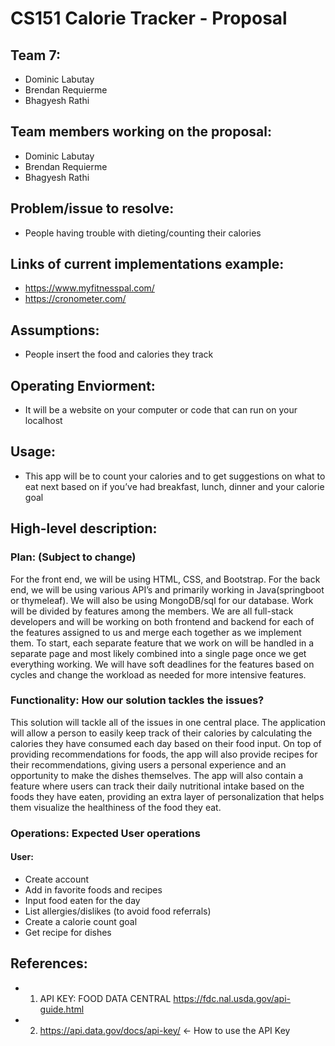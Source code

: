 # CS151 Calorie Tracker - Proposal

## Team 7: 
* Dominic Labutay 
* Brendan Requierme 
* Bhagyesh Rathi

## Team members working on the proposal: 
* Dominic Labutay 
* Brendan Requierme 
* Bhagyesh Rathi

## Problem/issue to resolve: 
* People having trouble with dieting/counting their calories
  
## Links of current implementations example:
* https://www.myfitnesspal.com/
* https://cronometer.com/

## Assumptions: 
* People insert the food and calories they track
## Operating Enviorment: 
* It will be a website on your computer or code that can run on your localhost
## Usage: 
* This app will be to count your calories and to get suggestions on what to eat next based on if you’ve had breakfast, lunch, dinner and your calorie goal

## High-level description:

### Plan: (Subject to change)
For the front end, we will be using HTML, CSS, and Bootstrap. For the back end, we will be using various API’s and primarily working in Java(springboot or thymeleaf). We will also be using MongoDB/sql for our database. Work will be divided by features among the members. We are all full-stack developers and will be working on both frontend and backend for each of the features assigned to us and merge each together as we implement them. To start, each separate feature that we work on will be handled in a separate page and most likely combined into a single page once we get everything working. We will have soft deadlines for the features based on cycles and change the workload as needed for more intensive features. 

### Functionality: How our solution tackles the issues?
This solution will tackle all of the issues in one central place. The application will allow a person to easily keep track of their calories by calculating the calories they have consumed each day based on their food input. On top of providing recommendations for foods, the app will also provide recipes for their recommendations, giving users a personal experience and an opportunity to make the dishes themselves. The app will also contain a feature where users can track their daily nutritional intake based on the foods they have eaten, providing an extra layer of personalization that helps them visualize the healthiness of the food they eat. 

### Operations: Expected User operations
#### User:
* Create account
* Add in favorite foods and recipes
* Input food eaten for the day
* List allergies/dislikes (to avoid food referrals)
* Create a calorie count goal
* Get recipe for dishes

## References: 

* 1. API KEY: FOOD DATA CENTRAL https://fdc.nal.usda.gov/api-guide.html
* 2. https://api.data.gov/docs/api-key/ ← How to use the API Key
